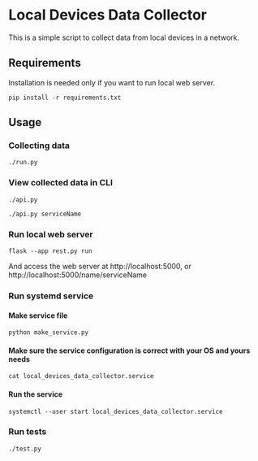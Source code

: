 # Local Devices Data Collector

This is a simple script to collect data from local devices in a network.

## Requirements

Installation is needed only if you want to run local web server.

```
pip install -r requirements.txt
```

## Usage

### Collecting data

```
./run.py
```

### View collected data in CLI

```
./api.py
```

```
./api.py serviceName
```

### Run local web server

```
flask --app rest.py run
```

And access the web server at http://localhost:5000, or http://localhost:5000/name/serviceName

### Run systemd service

#### Make service file

```
python make_service.py
```

#### Make sure the service configuration is correct with your OS and yours needs

```
cat local_devices_data_collector.service
```

#### Run the service

```
systemctl --user start local_devices_data_collector.service
```

### Run tests

```
./test.py
```
